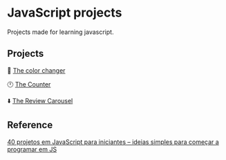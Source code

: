 # JavaScript projects

Projects made for learning javascript.

## Projects

:art: [The color changer](https://github.com/BrunoPCB/JS-Projects/tree/main/Trocador%20de%20cores)

:clock12: [The Counter](https://github.com/BrunoPCB/JS-Projects/tree/main/Counter)

:arrow_down: [The Review Carousel](https://github.com/BrunoPCB/JS-Projects/tree/main/Review%20Project)

## Reference

[40 projetos em JavaScript para iniciantes – ideias simples para começar a programar em JS](https://www.freecodecamp.org/portuguese/news/40-projetos-em-javascript-para-iniciantes-ideias-simples-para-comecar-a-programar-em-js/)
